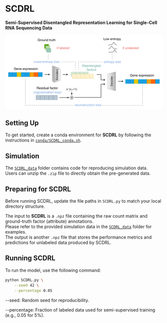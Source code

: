 # SCDRL  
**Semi-Supervised Disentangled Representation Learning for Single-Cell RNA Sequencing Data**

![Figure description](./SCDRL.png)

## Setting Up  
To get started, create a conda environment for **SCDRL** by following the instructions in [`conda/SCDRL_conda.sh`](./conda/SCDRL_conda.sh).

## Simulation  
The [`SCDRL_data`](./SCDRL_data) folder contains code for reproducing simulation data.  
Users can unzip the `.zip` file to directly obtain the pre-generated data.

## Preparing for SCDRL  
Before running SCDRL, update the file paths in `SCDRL.py` to match your local directory structure.

The input to **SCDRL** is a `.npz` file containing the raw count matrix and ground-truth factor (attribute) annotations.  
Please refer to the provided simulation data in the [`SCDRL_data`](./SCDRL_data) folder for examples.  
The output is another `.npz` file that stores the performance metrics and predictions for unlabeled data produced by SCDRL.

## Running SCDRL  
To run the model, use the following command:

```bash
python SCDRL.py \
    --seed 42 \
    --percentage 0.05
```

--seed: Random seed for reproducibility.

--percentage: Fraction of labeled data used for semi-supervised training (e.g., 0.05 for 5%).

